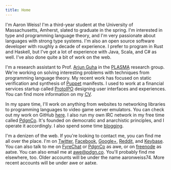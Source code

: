 ```yaml
---
title: Home 
---
```


I'm Aaron Weiss! I'm a third-year student at the University of Massachusetts, Amherst, slated to
graduate in the spring. I'm interested in type and programming language theory, and I'm very
passionate about languages with strong type systems. I'm also an open source software developer
with roughly  a decade of experience. I prefer to program in Rust and Haskell, but I've got a lot
of experience with Java, Scala, and C# as well. I've also done quite a bit of work on the web.

I'm a research assistant to Prof. [Arjun Guha](http://people.cs.umass.edu/~arjun/) in the 
[PLASMA](http://plasma.cs.umass.edu/) research group. We're working on solving interesting problems
with techniques from programming language theory. My recent work has focused on static verification
and synthesis of [Puppet](https://puppet.com/) manifests. I used to work at a financial services
startup called [ProtoIPO](http://protoipo.com/) designing user interfaces and experiences. You can
find more information on my [CV](/cv.pdf).

In my spare time, I'll work on anything from websites to networking libraries to programming 
languages to video game server emulators. You can check out my work on GitHub 
[here](https://github.com/aatxe). I also run my own IRC network in my free time called 
[PdgnCo](http://pdgn.co/). It's founded on democratic and anarchistic principles, and I operate it
accordingly. I also spend some time [blogging](/archive.html).

I'm a denizen of the web. If you're looking to contact me, you can find me all over the place. I'm
on [Twitter](https://twitter.com/aatxe), [Facebook](https://facebook.com/aaronweiss74), 
[Google+](https://plus.google.com/+AaronWeiss74), [Reddit](http://www.reddit.com/user/aaronweiss74), 
and [Keybase](https://keybase.io/awe). You can also talk to me on 
[FyreChat](irc://irc.fyrechat.net/vana) or [PdgnCo](ircs://irc.pdgn.co:6697/pdgn) as awe, or on
[freenode](irc://chat.freenode.net/) as aatxe. You can  also email me at
[awe@pdgn.co](mailto:awe@pdgn.co). You'll probably find me elsewhere, too. Older accounts will be
under the name aaronweiss74. More recent accounts will be under awe or aatxe. 
